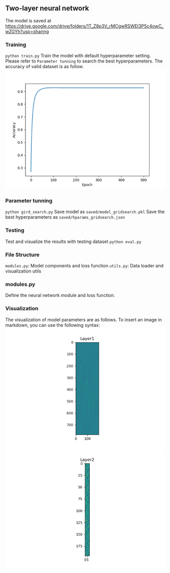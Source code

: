 ## Two-layer neural network
The model is saved at https://drive.google.com/drive/folders/1T_Z8p3V_rMCgwRSWEI3P5c4owC_wZGYh?usp=sharing

### Training
`python train.py`
Train the model with default hyperparameter setting. Please refer to `Parameter tunning` to search the best hyperparameters.
The accuracy of valid dataset is as follow.
![acc.png](img/acc.png)

### Parameter tunning
`python gird_search.py`
Save model as `saved/model_gridsearch.pkl`
Save the best hyperparameters as `saved/hparams_gridsearch.json`

### Testing
Test and visualize the results with testing dataset
`python eval.py`

### File Structure
`modules.py`: Model components and loss function
`utils.py`: Data loader and visualization utils 

### modules.py
Define the neural network module and loss function.

### Visualization
The visualization of model parameters are as follows.
To insert an image in markdown, you can use the following syntax:
![FC1.png](img/FC1.png)
![FC2.png](img/FC2.png)